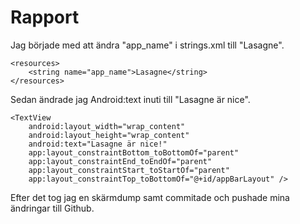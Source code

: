 
# Rapport

Jag började med att ändra "app_name" i strings.xml till "Lasagne".
```
<resources>
    <string name="app_name">Lasagne</string>
</resources>
```
Sedan ändrade jag Android:text inuti <TextView> till "Lasagne är nice".
```
<TextView
    android:layout_width="wrap_content"
    android:layout_height="wrap_content"
    android:text="Lasagne är nice!"
    app:layout_constraintBottom_toBottomOf="parent"
    app:layout_constraintEnd_toEndOf="parent"
    app:layout_constraintStart_toStartOf="parent"
    app:layout_constraintTop_toBottomOf="@+id/appBarLayout" />
```
Efter det tog jag en skärmdump samt commitade och pushade mina ändringar till Github.
